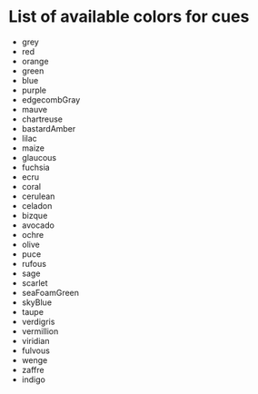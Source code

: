 # List of available colors for cues


- grey
- red
- orange
- green
- blue
- purple
- edgecombGray
- mauve
- chartreuse
- bastardAmber
- lilac
- maize
- glaucous
- fuchsia
- ecru
- coral
- cerulean
- celadon
- bizque
- avocado
- ochre
- olive
- puce
- rufous
- sage
- scarlet
- seaFoamGreen
- skyBlue
- taupe
- verdigris
- vermillion
- viridian
- fulvous
- wenge
- zaffre
- indigo